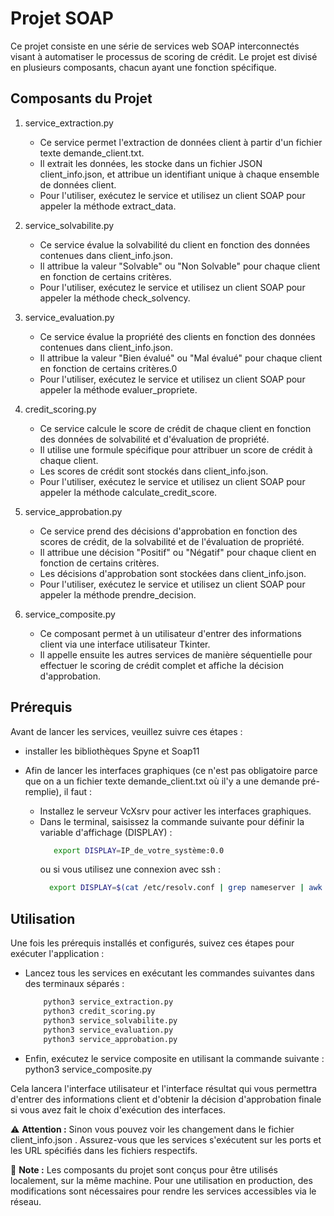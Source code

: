 # Projet SOAP

Ce projet consiste en une série de services web SOAP interconnectés visant à automatiser le processus de scoring de crédit. Le projet est divisé en plusieurs composants, chacun ayant une fonction spécifique.

## Composants du Projet
	
1. service_extraction.py

    - Ce service permet l'extraction de données client à partir d'un fichier texte demande_client.txt.
    - Il extrait les données, les stocke dans un fichier JSON client_info.json, et attribue un identifiant unique à chaque ensemble de données client.
    - Pour l'utiliser, exécutez le service et utilisez un client SOAP pour appeler la méthode extract_data.
	
2. service_solvabilite.py

    - Ce service évalue la solvabilité du client en fonction des données contenues dans client_info.json.
    - Il attribue la valeur "Solvable" ou "Non Solvable" pour chaque client en fonction de certains critères.
    - Pour l'utiliser, exécutez le service et utilisez un client SOAP pour appeler la méthode check_solvency.
	
3. service_evaluation.py
    - Ce service évalue la propriété des clients en fonction des données contenues dans client_info.json.
    - Il attribue la valeur "Bien évalué" ou "Mal évalué" pour chaque client en fonction de certains critères.0
    - Pour l'utiliser, exécutez le service et utilisez un client SOAP pour appeler la méthode evaluer_propriete.

4. credit_scoring.py

    -   Ce service calcule le score de crédit de chaque client en fonction des données de solvabilité et d'évaluation de propriété.
    - Il utilise une formule spécifique pour attribuer un score de crédit à chaque client.
    - Les scores de crédit sont stockés dans client_info.json.
    - Pour l'utiliser, exécutez le service et utilisez un client SOAP pour appeler la méthode calculate_credit_score.

5. service_approbation.py
    - Ce service prend des décisions d'approbation en fonction des scores de crédit, de la solvabilité et de l'évaluation de propriété.
    - Il attribue une décision "Positif" ou "Négatif" pour chaque client en fonction de certains critères.
    - Les décisions d'approbation sont stockées dans client_info.json.
    - Pour l'utiliser, exécutez le service et utilisez un client SOAP pour appeler la méthode prendre_decision.
	
6. service_composite.py
    - Ce composant permet à un utilisateur d'entrer des informations client via une interface utilisateur Tkinter.
    - Il appelle ensuite les autres services de manière séquentielle pour effectuer le scoring de crédit complet et affiche la décision d'approbation.

## Prérequis

Avant de lancer les services, veuillez suivre ces étapes :
* installer les bibliothèques Spyne et Soap11
* Afin de lancer les interfaces graphiques (ce n'est pas obligatoire parce que on a un fichier texte demande_client.txt où il'y a une demande pré-remplie), il faut :

    - Installez le serveur VcXsrv pour activer les interfaces graphiques.
    - Dans le terminal, saisissez la commande suivante pour définir la variable d'affichage (DISPLAY) :
        ```bash
           export DISPLAY=IP_de_votre_système:0.0
        ```
        ou si vous utilisez une connexion avec ssh :
      	 ```bash
           export DISPLAY=$(cat /etc/resolv.conf | grep nameserver | awk '{print $2}'):0
        ```

## Utilisation

Une fois les prérequis installés et configurés, suivez ces étapes pour exécuter l'application :

* Lancez tous les services en exécutant les commandes suivantes dans des terminaux séparés :
    ```bash
		python3 service_extraction.py
		python3 credit_scoring.py
		python3 service_solvabilite.py
		python3 service_evaluation.py
		python3 service_approbation.py
    ```
* Enfin, exécutez le service composite en utilisant la commande suivante :
		python3 service_composite.py


Cela lancera l'interface utilisateur et l'interface résultat qui vous permettra d'entrer des informations client et d'obtenir la décision d'approbation finale si vous avez fait le choix d'exécution des interfaces.

⚠️ **Attention :** Sinon vous pouvez voir les changement dans le fichier client_info.json .
Assurez-vous que les services s'exécutent sur les ports et les URL spécifiés dans les fichiers respectifs.

📝 **Note :** Les composants du projet sont conçus pour être utilisés localement, sur la même machine. Pour une utilisation en production, des modifications sont nécessaires pour rendre les services accessibles via le réseau.

